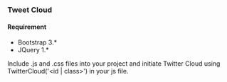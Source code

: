 ### Tweet Cloud

#### Requirement

* Bootstrap 3.*
* JQuery 1.*

Include .js and .css files into your project and initiate Twitter Cloud using TwitterCloud('<id | class>') in your js file. 